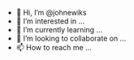 - 👋 Hi, I’m @johnewiks
- 👀 I’m interested in ...
- 🌱 I’m currently learning ...
- 💞️ I’m looking to collaborate on ...
- 📫 How to reach me ...

<!---
johnewiks/johnewiks is a ✨ special ✨ repository because its `README.md` (this file) appears on your GitHub profile.
You can click the Preview link to take a look at your changes.
--->
